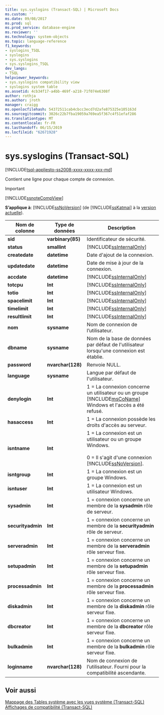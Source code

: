 ```yaml
---
title: sys.syslogins (Transact-SQL) | Microsoft Docs
ms.custom: ''
ms.date: 09/08/2017
ms.prod: sql
ms.prod_service: database-engine
ms.reviewer: ''
ms.technology: system-objects
ms.topic: language-reference
f1_keywords:
- syslogins_TSQL
- syslogins
- sys.syslogins
- sys.syslogins_TSQL
dev_langs:
- TSQL
helpviewer_keywords:
- sys.syslogins compatibility view
- syslogins system table
ms.assetid: 4cb34f17-a4bb-469f-a218-71f074e6308f
author: rothja
ms.author: jroth
manager: craigg
ms.openlocfilehash: 54372511cab4cbcc3ecd7d2afe875325e105163d
ms.sourcegitcommit: 3026c22b7fba19059a769ea5f367c4f51efaf286
ms.translationtype: MT
ms.contentlocale: fr-FR
ms.lasthandoff: 06/15/2019
ms.locfileid: "62671928"
---
```

# <a name="syssyslogins-transact-sql"></a>sys.syslogins (Transact-SQL)
[!INCLUDE[tsql-appliesto-ss2008-xxxx-xxxx-xxx-md](../../includes/tsql-appliesto-ss2008-xxxx-xxxx-xxx-md.md)]

  Contient une ligne pour chaque compte de connexion.  
  
> [!IMPORTANT]  
>  [!INCLUDE[ssnoteCompView](../../includes/ssnotecompview-md.md)]  
  
**S’applique à**: [!INCLUDE[ssNoVersion](../../includes/ssnoversion-md.md)] (de [!INCLUDE[ssKatmai](../../includes/sskatmai-md.md)] à la [version actuelle](https://go.microsoft.com/fwlink/p/?LinkId=299658)).  
  
|Nom de colonne|Type de données|Description|  
|-----------------|---------------|-----------------|  
|**sid**|**varbinary(85)**|Identificateur de sécurité.|  
|**status**|**smallint**|[!INCLUDE[ssInternalOnly](../../includes/ssinternalonly-md.md)]|  
|**createdate**|**datetime**|Date d'ajout de la connexion.|  
|**updatedate**|**datetime**|Date de mise à jour de la connexion.|  
|**accdate**|**datetime**|[!INCLUDE[ssInternalOnly](../../includes/ssinternalonly-md.md)]|  
|**totcpu**|**Int**|[!INCLUDE[ssInternalOnly](../../includes/ssinternalonly-md.md)]|  
|**totio**|**Int**|[!INCLUDE[ssInternalOnly](../../includes/ssinternalonly-md.md)]|  
|**spacelimit**|**Int**|[!INCLUDE[ssInternalOnly](../../includes/ssinternalonly-md.md)]|  
|**timelimit**|**Int**|[!INCLUDE[ssInternalOnly](../../includes/ssinternalonly-md.md)]|  
|**resultlimit**|**Int**|[!INCLUDE[ssInternalOnly](../../includes/ssinternalonly-md.md)]|  
|**nom**|**sysname**|Nom de connexion de l’utilisateur.|  
|**dbname**|**sysname**|Nom de la base de données par défaut de l'utilisateur lorsqu'une connexion est établie.|  
|**password**|**nvarchar(128)**|Renvoie NULL.|  
|**language**|**sysname**|Langue par défaut de l'utilisateur.|  
|**denylogin**|**Int**|1 = La connexion concerne un utilisateur ou un groupe [!INCLUDE[msCoName](../../includes/msconame-md.md)] Windows et l'accès a été refusé.|  
|**hasaccess**|**Int**|1 = La connexion possède les droits d'accès au serveur.|  
|**isntname**|**Int**|1 = La connexion est un utilisateur ou un groupe Windows.<br /><br /> 0 = Il s'agit d'une connexion [!INCLUDE[ssNoVersion](../../includes/ssnoversion-md.md)].|  
|**isntgroup**|**Int**|1 = La connexion est un groupe Windows.|  
|**isntuser**|**Int**|1 = La connexion est un utilisateur Windows.|  
|**sysadmin**|**Int**|1 = connexion concerne un membre de la **sysadmin** rôle de serveur.|  
|**securityadmin**|**Int**|1 = connexion concerne un membre de la **securityadmin** rôle de serveur.|  
|**serveradmin**|**Int**|1 = connexion concerne un membre de la **serveradmin** rôle serveur fixe.|  
|**setupadmin**|**Int**|1 = connexion concerne un membre de la **setupadmin** rôle serveur fixe.|  
|**processadmin**|**Int**|1 = connexion concerne un membre de la **processadmin** rôle serveur fixe.|  
|**diskadmin**|**Int**|1 = connexion concerne un membre de la **diskadmin** rôle serveur fixe.|  
|**dbcreator**|**Int**|1 = connexion concerne un membre de la **dbcreator** rôle serveur fixe.|  
|**bulkadmin**|**Int**|1 = connexion concerne un membre de la **bulkadmin** rôle serveur fixe.|  
|**loginname**|**nvarchar(128)**|Nom de connexion de l’utilisateur. Fourni pour la compatibilité ascendante.|  
  
## <a name="see-also"></a>Voir aussi  
 [Mappage des Tables système avec les vues système &#40;Transact-SQL&#41;](../../relational-databases/system-tables/mapping-system-tables-to-system-views-transact-sql.md)   
 [Affichages de compatibilité &#40;Transact-SQL&#41;](~/relational-databases/system-compatibility-views/system-compatibility-views-transact-sql.md)  
  
  
